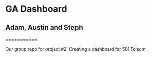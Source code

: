 # GA Dashboard
## Adam, Austin and Steph
===========

Our group repo for project #2. Creating a dashboard for 501 Folsom.


